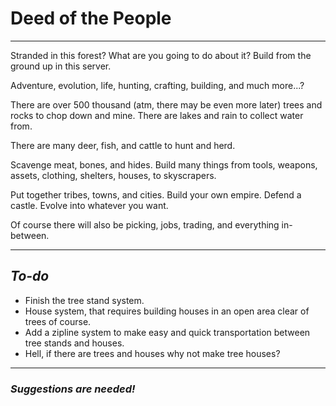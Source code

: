 # Deed of the People
_______
Stranded in this forest? What are you going to do about it? Build from the ground up in this server.


Adventure, evolution, life, hunting, crafting, building, and much more...? 

There are over 500 thousand (atm, there may be even more later) trees and rocks to chop down and mine. There are lakes and rain to collect water from.

There are many deer, fish, and cattle to hunt and herd. 

Scavenge meat, bones, and hides. Build many things from tools, weapons, assets, clothing, shelters, houses, to skyscrapers. 

Put together tribes, towns, and cities. Build your own empire. Defend a castle. Evolve into whatever you want. 

Of course there will also be picking, jobs, trading, and everything in-between.

_______

## _To-do_

- Finish the tree stand system.
- House system, that requires building houses in an open area clear of trees of course.
- Add a zipline system to make easy and quick transportation between tree stands and houses.
- Hell, if there are trees and houses why not make tree houses?

______

### _Suggestions are needed!_
